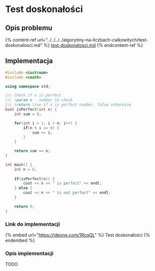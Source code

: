# Test doskonałości

## Opis problemu

{% content-ref url="../../../../algorytmy-na-liczbach-calkowitych/test-doskonalosci.md" %}
[test-doskonalosci.md](../../../../algorytmy-na-liczbach-calkowitych/test-doskonalosci.md)
{% endcontent-ref %}

## Implementacja

```cpp
#include <iostream>
#include <cmath>

using namespace std;

/// Check if n is perfect
/// \param n - number to check
/// \return true if n is perfect number, false otherwise
bool isPerfect(int n) {
    int sum = 0;

    for(int i = 1; i < n; i++) {
        if(n % i == 0) {
            sum += i;
        }
    }

    return sum == n;
}

int main() {
    int n = 6;
    
    if(isPerfect(n)) {
        cout << n << " is perfect" << endl;
    } else {
        cout << n << " is not perfect" << endl;
    }

    return 0;
}
```

### Link do implementacji

{% embed url="https://ideone.com/1RcqQL" %}
Test doskonałości
{% endembed %}

### Opis implementacji

TODO
